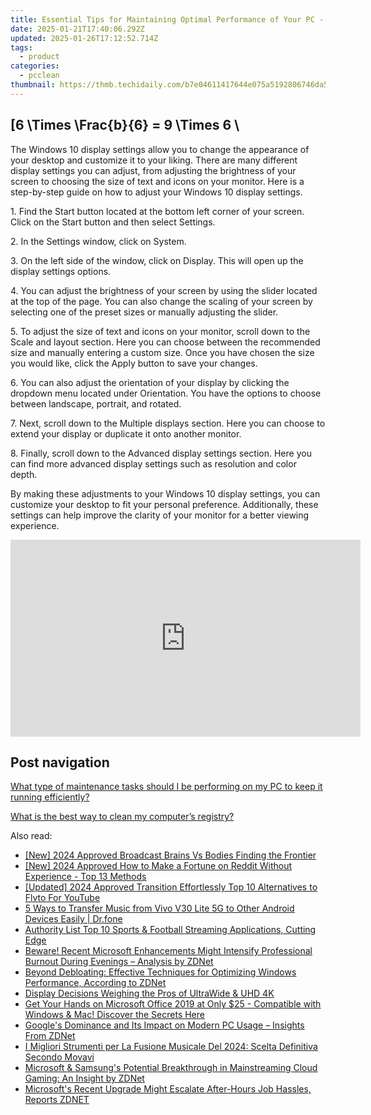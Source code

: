 ```yaml
---
title: Essential Tips for Maintaining Optimal Performance of Your PC - Insights From YL Computing
date: 2025-01-21T17:40:06.292Z
updated: 2025-01-26T17:12:52.714Z
tags:
  - product
categories:
  - pcclean
thumbnail: https://thmb.techidaily.com/b7e04611417644e075a5192806746da5346b5175586dc4d2b30e06e7bb470a83.jpg
---
```


## \[6 \Times \Frac{b}{6} = 9 \Times 6 \

The Windows 10 display settings allow you to change the appearance of your desktop and customize it to your liking. There are many different display settings you can adjust, from adjusting the brightness of your screen to choosing the size of text and icons on your monitor. Here is a step-by-step guide on how to adjust your Windows 10 display settings. 

1\. Find the Start button located at the bottom left corner of your screen. Click on the Start button and then select Settings.

2\. In the Settings window, click on System.

3\. On the left side of the window, click on Display. This will open up the display settings options. 

4\. You can adjust the brightness of your screen by using the slider located at the top of the page. You can also change the scaling of your screen by selecting one of the preset sizes or manually adjusting the slider.

5\. To adjust the size of text and icons on your monitor, scroll down to the Scale and layout section. Here you can choose between the recommended size and manually entering a custom size. Once you have chosen the size you would like, click the Apply button to save your changes.

6\. You can also adjust the orientation of your display by clicking the dropdown menu located under Orientation. You have the options to choose between landscape, portrait, and rotated.

7\. Next, scroll down to the Multiple displays section. Here you can choose to extend your display or duplicate it onto another monitor.

8\. Finally, scroll down to the Advanced display settings section. Here you can find more advanced display settings such as resolution and color depth. 

By making these adjustments to your Windows 10 display settings, you can customize your desktop to fit your personal preference. Additionally, these settings can help improve the clarity of your monitor for a better viewing experience.

<!-- affiliate ads begin -->
<iframe width="560" height="315" src="https://www.youtube.com/embed/mMYEK2gtY5c?si=ytxNz_JHZkTrwb4b" title="YouTube video player" frameborder="0" allow="accelerometer; autoplay; clipboard-write; encrypted-media; gyroscope; picture-in-picture; web-share" referrerpolicy="strict-origin-when-cross-origin" allowfullscreen></iframe>
<!-- affiliate ads end -->

## Post navigation

[What type of maintenance tasks should I be performing on my PC to keep it running efficiently?](https://tools.techidaily.com/pcclean/products/)

[What is the best way to clean my computer’s registry?](https://tools.techidaily.com/pcclean/products/)

<ins class="adsbygoogle"
     style="display:block"
     data-ad-format="autorelaxed"
     data-ad-client="ca-pub-7571918770474297"
     data-ad-slot="1223367746"></ins>

<ins class="adsbygoogle"
     style="display:block"
     data-ad-client="ca-pub-7571918770474297"
     data-ad-slot="8358498916"
     data-ad-format="auto"
     data-full-width-responsive="true"></ins>

<span class="atpl-alsoreadstyle">Also read:</span>
<div><ul>
<li><a href="https://fox-http.techidaily.com/new-2024-approved-broadcast-brains-vs-bodies-finding-the-frontier/"><u>[New] 2024 Approved Broadcast Brains Vs Bodies Finding the Frontier</u></a></li>
<li><a href="https://article-knowledge.techidaily.com/new-2024-approved-how-to-make-a-fortune-on-reddit-without-experience-top-13-methods/"><u>[New] 2024 Approved How to Make a Fortune on Reddit Without Experience - Top 13 Methods</u></a></li>
<li><a href="https://youtube-data.techidaily.com/ed-2024-approved-transition-effortlessly-top-10-alternatives-to-flvto-for-youtube/"><u>[Updated] 2024 Approved Transition Effortlessly Top 10 Alternatives to Flvto For YouTube</u></a></li>
<li><a href="https://blog-min.techidaily.com/5-ways-to-transfer-music-from-vivo-v30-lite-5g-to-other-android-devices-easily-drfone-by-drfone-transfer-from-android-transfer-from-android/"><u>5 Ways to Transfer Music from Vivo V30 Lite 5G to Other Android Devices Easily | Dr.fone</u></a></li>
<li><a href="https://extra-lessons.techidaily.com/authority-list-top-10-sports-and-football-streaming-applications-cutting-edge/"><u>Authority List Top 10 Sports & Football Streaming Applications, Cutting Edge</u></a></li>
<li><a href="https://win-hot.techidaily.com/beware-recent-microsoft-enhancements-might-intensify-professional-burnout-during-evenings-analysis-by-zdnet/"><u>Beware! Recent Microsoft Enhancements Might Intensify Professional Burnout During Evenings – Analysis by ZDNet</u></a></li>
<li><a href="https://win-hot.techidaily.com/beyond-debloating-effective-techniques-for-optimizing-windows-performance-according-to-zdnet/"><u>Beyond Debloating: Effective Techniques for Optimizing Windows Performance, According to ZDNet</u></a></li>
<li><a href="https://extra-tips.techidaily.com/display-decisions-weighing-the-pros-of-ultrawide-and-uhd-4k/"><u>Display Decisions Weighing the Pros of UltraWide & UHD 4K</u></a></li>
<li><a href="https://win-hot.techidaily.com/get-your-hands-on-microsoft-office-2019-at-only-25-compatible-with-windows-and-mac-discover-the-secrets-here/"><u>Get Your Hands on Microsoft Office 2019 at Only $25 - Compatible with Windows & Mac! Discover the Secrets Here</u></a></li>
<li><a href="https://win-hot.techidaily.com/googles-dominance-and-its-impact-on-modern-pc-usage-insights-from-zdnet/"><u>Google's Dominance and Its Impact on Modern PC Usage – Insights From ZDNet</u></a></li>
<li><a href="https://win11-tips.techidaily.com/i-migliori-strumenti-per-la-fusione-musicale-del-2024-scelta-definitiva-secondo-movavi/"><u>I Migliori Strumenti per La Fusione Musicale Del 2024: Scelta Definitiva Secondo Movavi</u></a></li>
<li><a href="https://win-hot.techidaily.com/microsoft-and-samsungs-potential-breakthrough-in-mainstreaming-cloud-gaming-an-insight-by-zdnet/"><u>Microsoft & Samsung's Potential Breakthrough in Mainstreaming Cloud Gaming: An Insight by ZDNet</u></a></li>
<li><a href="https://win-hot.techidaily.com/microsofts-recent-upgrade-might-escalate-after-hours-job-hassles-reports-zdnet/"><u>Microsoft's Recent Upgrade Might Escalate After-Hours Job Hassles, Reports ZDNET</u></a></li>
</ul></div>

